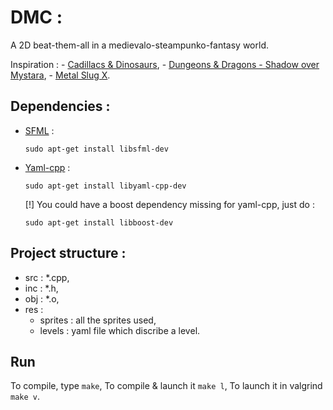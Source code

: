 # DMC :
A 2D beat-them-all in a medievalo-steampunko-fantasy world.

Inspiration :
	- [Cadillacs & Dinosaurs](https://www.youtube.com/watch?v=OHDQGuDxVUg),
	- [Dungeons & Dragons - Shadow over Mystara](https://www.youtube.com/watch?v=ntqBsj_h4u4),
	- [Metal Slug X](https://www.youtube.com/watch?v=sfParGc8BJw).

## Dependencies :
- [SFML](http://www.sfml-dev.org) :
	```
	sudo apt-get install libsfml-dev
	```
- [Yaml-cpp](https://github.com/jbeder/yaml-cpp) :
	```
	sudo apt-get install libyaml-cpp-dev
	```
  [!] You could have a boost dependency missing for yaml-cpp, just do :
	```
	sudo apt-get install libboost-dev
	```

## Project structure :
- src : *.cpp,
- inc : *.h,
- obj : *.o,
- res :
	- sprites : all the sprites used,
	- levels : yaml file which discribe a level.

## Run
To compile, type ```make```,
To compile & launch it ```make l```,
To launch it in valgrind ```make v```.
